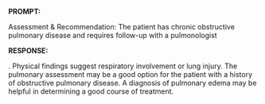 **PROMPT:**

Assessment & Recommendation:  The patient has chronic obstructive pulmonary disease and requires follow-up with a pulmonologist

**RESPONSE:**

 . Physical findings suggest respiratory involvement or lung injury. The pulmonary assessment may be a good option for the patient with a history of obstructive pulmonary disease. A diagnosis of pulmonary edema may be helpful in determining a good course of treatment.